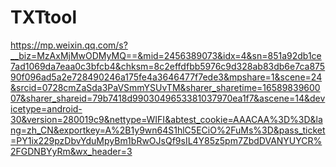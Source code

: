 # TXTtool
https://mp.weixin.qq.com/s?__biz=MzAxMjMwODMyMQ==&mid=2456389073&idx=4&sn=851a92db1ce7ad1069da7eaa0c3bfcb4&chksm=8c2effdfbb5976c9d328ab83db6e7ca87590f096ad5a2e728490246a175fe4a3646477f7ede3&mpshare=1&scene=24&srcid=0728cmZaSda3PaVSmmYSUvTM&sharer_sharetime=1658983960007&sharer_shareid=79b7418d9903049653381037970ea1f7&ascene=14&devicetype=android-30&version=280019c9&nettype=WIFI&abtest_cookie=AAACAA%3D%3D&lang=zh_CN&exportkey=A%2B1y9wn64S1hlC5ECiO%2FuMs%3D&pass_ticket=PY1ix229pzDbvYduMpyBm1bRwOJsQf9sIL4Y85z5pm7ZbdDVANYUYCR%2FGDNBYyRm&wx_header=3
